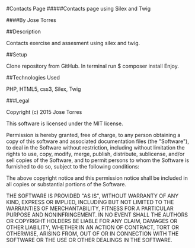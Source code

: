 #Contacts Page
#####Contacts page using Silex and Twig

####By Jose Torres

##Description

Contacts exercise and assesment using silex and twig.

##Setup

Clone repository from GitHub.
In terminal run $ composer install
Enjoy.

##Technologies Used

PHP, HTML5, css3, Silex, Twig

###Legal

Copyright (c) 2015 Jose Torres

This software is licensed under the MIT license.

Permission is hereby granted, free of charge, to any person obtaining a copy of this software and associated documentation files (the "Software"), to deal in the Software without restriction, including without limitation the rights to use, copy, modify, merge, publish, distribute, sublicense, and/or sell copies of the Software, and to permit persons to whom the Software is furnished to do so, subject to the following conditions:

The above copyright notice and this permission notice shall be included in all copies or substantial portions of the Software.

THE SOFTWARE IS PROVIDED "AS IS", WITHOUT WARRANTY OF ANY KIND, EXPRESS OR IMPLIED, INCLUDING BUT NOT LIMITED TO THE WARRANTIES OF MERCHANTABILITY, FITNESS FOR A PARTICULAR PURPOSE AND NONINFRINGEMENT. IN NO EVENT SHALL THE AUTHORS OR COPYRIGHT HOLDERS BE LIABLE FOR ANY CLAIM, DAMAGES OR OTHER LIABILITY, WHETHER IN AN ACTION OF CONTRACT, TORT OR OTHERWISE, ARISING FROM, OUT OF OR IN CONNECTION WITH THE SOFTWARE OR THE USE OR OTHER DEALINGS IN THE SOFTWARE.
